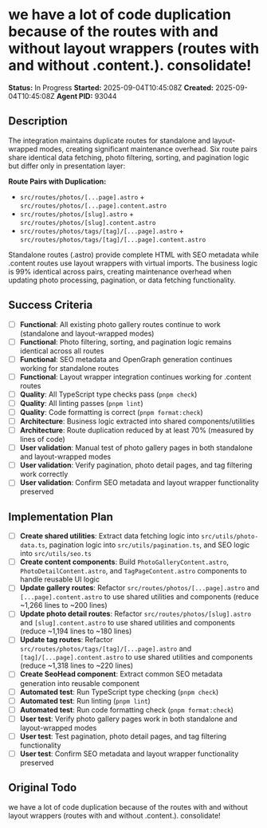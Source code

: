 # we have a lot of code duplication because of the routes with and without layout wrappers (routes with and without .content.). consolidate!

**Status:** In Progress
**Started:** 2025-09-04T10:45:08Z
**Created:** 2025-09-04T10:45:08Z
**Agent PID:** 93044

## Description

The integration maintains duplicate routes for standalone and layout-wrapped modes, creating significant maintenance overhead. Six route pairs share identical data fetching, photo filtering, sorting, and pagination logic but differ only in presentation layer:

**Route Pairs with Duplication:**

- `src/routes/photos/[...page].astro` + `src/routes/photos/[...page].content.astro`
- `src/routes/photos/[slug].astro` + `src/routes/photos/[slug].content.astro`
- `src/routes/photos/tags/[tag]/[...page].astro` + `src/routes/photos/tags/[tag]/[...page].content.astro`

Standalone routes (.astro) provide complete HTML with SEO metadata while .content routes use layout wrappers with virtual imports. The business logic is 99% identical across pairs, creating maintenance overhead when updating photo processing, pagination, or data fetching functionality.

## Success Criteria

- [ ] **Functional**: All existing photo gallery routes continue to work (standalone and layout-wrapped modes)
- [ ] **Functional**: Photo filtering, sorting, and pagination logic remains identical across all routes
- [ ] **Functional**: SEO metadata and OpenGraph generation continues working for standalone routes
- [ ] **Functional**: Layout wrapper integration continues working for .content routes
- [ ] **Quality**: All TypeScript type checks pass (`pnpm check`)
- [ ] **Quality**: All linting passes (`pnpm lint`)
- [ ] **Quality**: Code formatting is correct (`pnpm format:check`)
- [ ] **Architecture**: Business logic extracted into shared components/utilities
- [ ] **Architecture**: Route duplication reduced by at least 70% (measured by lines of code)
- [ ] **User validation**: Manual test of photo gallery pages in both standalone and layout-wrapped modes
- [ ] **User validation**: Verify pagination, photo detail pages, and tag filtering work correctly
- [ ] **User validation**: Confirm SEO metadata and layout wrapper functionality preserved

## Implementation Plan

- [ ] **Create shared utilities**: Extract data fetching logic into `src/utils/photo-data.ts`, pagination logic into `src/utils/pagination.ts`, and SEO logic into `src/utils/seo.ts`
- [ ] **Create content components**: Build `PhotoGalleryContent.astro`, `PhotoDetailContent.astro`, and `TagPageContent.astro` components to handle reusable UI logic
- [ ] **Update gallery routes**: Refactor `src/routes/photos/[...page].astro` and `[...page].content.astro` to use shared utilities and components (reduce ~1,266 lines to ~200 lines)
- [ ] **Update photo detail routes**: Refactor `src/routes/photos/[slug].astro` and `[slug].content.astro` to use shared utilities and components (reduce ~1,194 lines to ~180 lines)
- [ ] **Update tag routes**: Refactor `src/routes/photos/tags/[tag]/[...page].astro` and `[tag]/[...page].content.astro` to use shared utilities and components (reduce ~1,318 lines to ~220 lines)
- [ ] **Create SeoHead component**: Extract common SEO metadata generation into reusable component
- [ ] **Automated test**: Run TypeScript type checking (`pnpm check`)
- [ ] **Automated test**: Run linting (`pnpm lint`)
- [ ] **Automated test**: Run code formatting check (`pnpm format:check`)
- [ ] **User test**: Verify photo gallery pages work in both standalone and layout-wrapped modes
- [ ] **User test**: Test pagination, photo detail pages, and tag filtering functionality
- [ ] **User test**: Confirm SEO metadata and layout wrapper functionality preserved

## Original Todo

we have a lot of code duplication because of the routes with and without layout wrappers (routes with and without .content.). consolidate!

